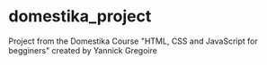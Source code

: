 # domestika_project
Project from the Domestika Course "HTML, CSS and JavaScript for begginers" created by Yannick Gregoire
